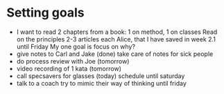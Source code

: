 # Setting goals #
* I want to read 2 chapters from a book: 1 on method, 1 on classes
  Read on the principles 2-3 articles each Alice, that I have saved in week 2.1 until Friday
  My one goal is focus on why?
* give notes to Carl and Jake (done) take care of notes for sick people
* do process review with Joe (tomorrow)
* video recording of 1 kata (tomorrow)
* call specsavers for glasses (today) schedule until saturday
* talk to a coach try to mimic their way of thinking until friday
